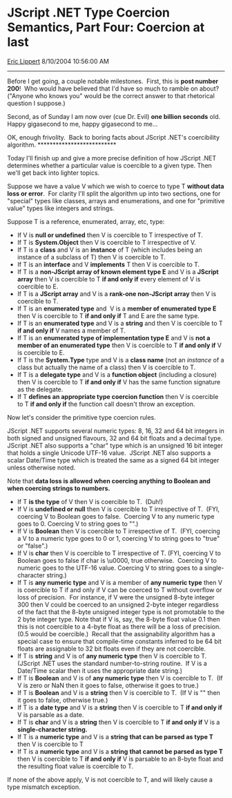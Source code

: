 <div id="page">

# JScript .NET Type Coercion Semantics, Part Four: Coercion at last

[Eric Lippert](https://social.msdn.microsoft.com/profile/Eric%20Lippert) 8/10/2004 10:56:00 AM

-----

<div id="content">

<span>Before I get going, a couple notable milestones.  </span> <span>First, this is **post number 200**\!  Who would have believed that I'd have so much to ramble on about?  ("Anyone who knows you" would be the correct answer to that rhetorical question I suppose.)  </span>

<span></span> <span>Second, as of Sunday I am now over (cue Dr. Evil) **<span>one billion seconds</span>** old.  Happy gigasecond to me, happy gigasecond to me… </span>

<span></span> <span>OK, enough frivolity.  Back to boring facts about JScript .NET's coercibility algorithm.</span> <span>\*\*\*\*\*\*\*\*\*\*\*\*\*\*\*\*\*\*\*\*\*\*\*\*\*\* </span>

<span></span> <span>Today I'll finish up and give a more precise definition of how JScript .NET determines whether a particular value is coercible to a given type. Then we'll get back into lighter topics. </span>

<span></span> <span>Suppose we have a value V which we wish to coerce to type T **<span>without data loss or error</span>**.  For clarity I'll split the algorithm up into two sections, one for "special" types like classes, arrays and enumerations, and one for "primitive value" types like integers and strings. </span>

<span></span> <span>Suppose T is a reference, enumerated, array, etc, type: </span>

<span></span>

  - <span>If V is **<span>null or undefined</span>** then V is coercible to T irrespective of T.</span>
  - <span>If T is **<span>System.Object</span>** then V is coercible to T irrespective of V.</span>
  - <span>If T is a **<span>class</span>** and V is an **<span>instance</span>** of T (which includes being an instance of a subclass of T) then V is coercible to T.  </span>
  - <span>If T is an **<span>interface</span>** and V **<span>implements</span>** T then V is coercible to T.</span>
  - <span>If T is a **<span>non-JScript array of known element type E</span>** and V is a **<span>JScript array</span>** then V is coercible to T **<span>if and only if</span>** every element of V is coercible to E.</span>
  - <span>If T is a **<span>JScript array</span>** and V is a **<span>rank-one non-JScript array</span>** then V is coercible to T.</span>
  - <span>If T is an **<span>enumerated type</span>** and  V is a **<span>member of enumerated type E</span>** then V is coercible to T **<span>if and only if</span>** T and E are the same type.</span>
  - <span>If T is an **<span>enumerated type</span>** and V is a **<span>string</span>** and then V is coercible to T **<span>if and only if</span>** V names a member of T.</span>
  - <span>If T is an **<span>enumerated type of implementation type E</span>** and V is **<span>not a member of an enumerated type</span>** then V is coercible to T **<span>if and only if</span>** V is coercible to E.</span>
  - <span>If T is the **<span>System.Type</span>** type and V is a **<span>class name</span>** (not an *<span>instance</span>* of a class but actually the name of a class) then V is coercible to T.</span>
  - <span>If T is a **<span>delegate type</span>** and V is a **<span>function object</span>** (including a closure) then V is coercible to T **<span>if and only if</span>** V has the same function signature as the delegate.</span>
  - <span>If T **<span>defines an appropriate type coercion function</span>** then V is coercible to T **<span>if and only if</span>** the function call doesn't throw an exception.</span>

<span></span> <span>Now let's consider the primitive type coercion rules. </span>

<span></span> <span>JScript .NET supports several numeric types: 8, 16, 32 and 64 bit integers in both signed and unsigned flavours, 32 and 64 bit floats and a decimal type.  JScript .NET also supports a "char" type which is an unsigned 16 bit integer that holds a single Unicode UTF-16 value.  JScript .NET also supports a scalar Date/Time type which is treated the same as a signed 64 bit integer unless otherwise noted. </span>

<span></span> <span>Note that **<span>data loss is allowed when coercing anything to Boolean and when coercing strings to numbers. </span>**</span>

<span></span>

  - <span>If T **<span>is the type</span>** of V then V is coercible to T.  (Duh\!)</span>
  - <span>If V is **<span>undefined or null</span>** then V is coercible to T irrespective of T.  (FYI, coercing V to Boolean goes to false.  Coercing V to any numeric type goes to 0. Coercing V to string goes to "".)</span>
  - <span>If V is **<span>Boolean</span>** then V is coercible to T irrespective of T.  (FYI, coercing a V to a numeric type goes to 0 or 1, coercing V to string goes to "true" or "false".)</span>
  - <span>If V is **<span>char</span>** then V is coercible to T irrespective of T. (FYI, coercing V to Boolean goes to false if char is \\u0000, true otherwise.  Coercing V to numeric goes to the UTF-16 value. Coercing V to string goes to a single-character string.)</span>
  - <span>If T is **<span>any numeric type</span>** and V is a member of **<span>any numeric type</span>** then V is coercible to T if and only if V can be coerced to T without overflow or loss of precision.  For instance, if V were the unsigned 8-byte integer 300 then V could be coerced to an unsigned 2-byte integer regardless of the fact that the 8-byte unsigned integer type is not promotable to the 2 byte integer type. Note that if V is, say, the 8-byte float value 0.1 then this is not coercible to a 4-byte float as there will be a loss of precision.  (0.5 would be coercible.)  Recall that the assignability algorithm has a special case to ensure that compile-time constants inferred to be 64 bit floats are assignable to 32 bit floats even if they are not coercible.</span>
  - <span>If T is **<span>string</span>** and V is of **<span>any numeric type</span>** then V is coercible to T.  (JScript .NET uses the standard number-to-string routine.  If V is a Date/Time scalar then it uses the appropriate date string.)</span>
  - <span>If T is **<span>Boolean</span>** and V is of **<span>any numeric type</span>** then V is coercible to T.  (If V is zero or NaN then it goes to false, otherwise it goes to true.)</span>
  - <span>If T is **<span>Boolean</span>** and V is a **<span>string</span>** then V is coercible to T.  (If V is "" then it goes to false, otherwise true.)</span>
  - <span>If T is a **<span>date type</span>** and V is a **<span>string</span>** then V is coercible to T **<span>if and only if</span>** V is parsable as a date.</span>
  - <span>If T is **<span>char</span>** and V is a **<span>string</span>** then V is coercible to T **<span>if and only if</span>** V is a **<span>single-character string.</span>**</span>
  - <span>If T is a **<span>numeric type</span>** and V is a **<span>string</span>** **<span>that can be parsed as type T</span>** then V is coercible to T </span>
  - <span>If T is a **<span>numeric type</span>** and V is a **<span>string</span>** **<span>that cannot be parsed as type T</span>** then V is coercible to T **<span>if and only if</span>** V is parsable to an 8-byte float and the resulting float value is coercible to T.</span>

<span></span> <span>If none of the above apply, V is not coercible to T, and will likely cause a type mismatch exception. </span>

<span></span>

<span></span>

</div>

</div>

